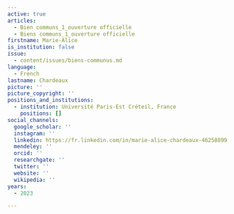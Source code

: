 ```yaml
---
active: true
articles:
  - Bien communs_1_ouverture officielle
  - Biens communs_1_ouverture officielle
firstname: Marie-Alice
is_institution: false
issue:
  - content/issues/biens-communus.md
language:
  - French
lastname: Chardeaux
picture: ''
picture_copyright: ''
positions_and_institutions:
  - institution: Université Paris-Est Créteil, France
    positions: []
social_channels:
  google_scholar: ''
  instagram: ''
  linkedin: https://fr.linkedin.com/in/marie-alice-chardeaux-46258899
  mendeley: ''
  orcid: ''
  researchgate: ''
  twitter: ''
  website: ''
  wikipedia: ''
years:
  - 2023

---
```

